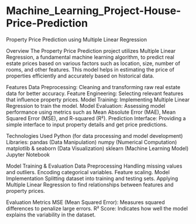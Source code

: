 # Machine_Learning_Project-House-Price-Prediction

Property Price Prediction using Multiple Linear Regression

Overview
The Property Price Prediction project utilizes Multiple Linear Regression, a fundamental machine learning algorithm, to predict real estate prices based on various factors such as location, size, number of rooms, and other features. This model helps in estimating the price of properties efficiently and accurately based on historical data.

Features
Data Preprocessing: Cleaning and transforming raw real estate data for better accuracy.
Feature Engineering: Selecting relevant features that influence property prices.
Model Training: Implementing Multiple Linear Regression to train the model.
Model Evaluation: Assessing model performance using metrics such as Mean Absolute Error (MAE), Mean Squared Error (MSE), and R-squared (R²).
Prediction Interface: Providing a simple interface to input property details and get price predictions.

Technologies Used
Python (for data processing and model development)
Libraries:
pandas (Data Manipulation)
numpy (Numerical Computation)
matplotlib & seaborn (Data Visualization)
sklearn (Machine Learning Model)
Jupyter Notebook

Model Training & Evaluation
Data Preprocessing
Handling missing values and outliers.
Encoding categorical variables.
Feature scaling.
Model Implementation
Splitting dataset into training and testing sets.
Applying Multiple Linear Regression to find relationships between features and property prices.

Evaluation Metrics
MSE (Mean Squared Error): Measures squared differences to penalize large errors.
R² Score: Indicates how well the model explains the variability in the dataset.
